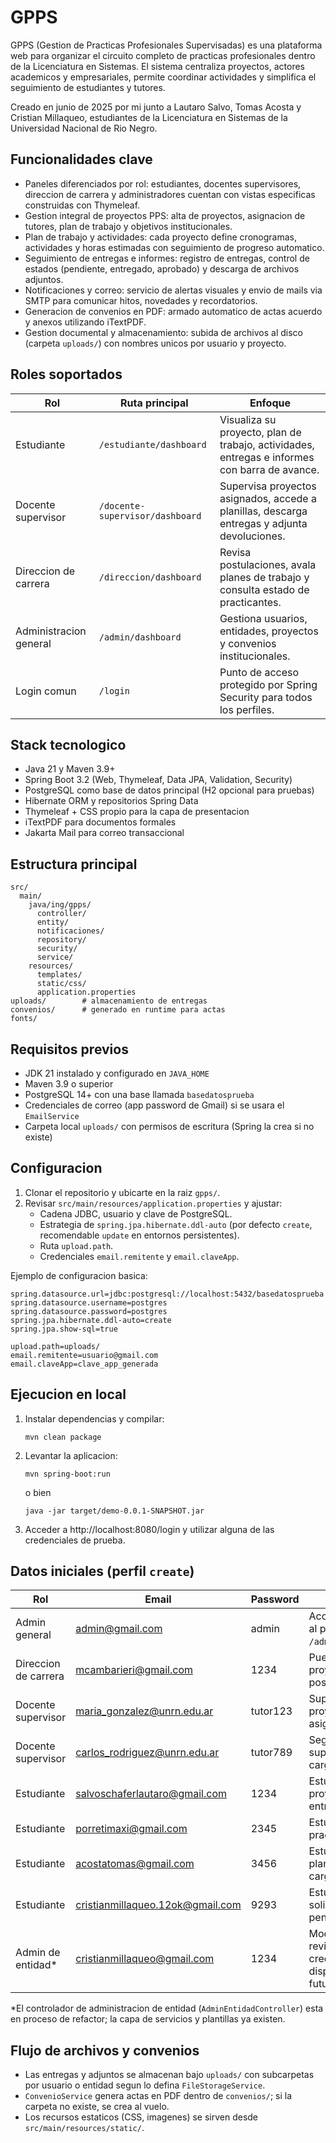 # GPPS

GPPS (Gestion de Practicas Profesionales Supervisadas) es una plataforma web para organizar el circuito completo de practicas profesionales dentro de la Licenciatura en Sistemas. El sistema centraliza proyectos, actores academicos y empresariales, permite coordinar actividades y simplifica el seguimiento de estudiantes y tutores.

Creado en junio de 2025 por mi junto a Lautaro Salvo, Tomas Acosta y Cristian Millaqueo, estudiantes de la Licenciatura en Sistemas de la Universidad Nacional de Rio Negro.

## Funcionalidades clave
- Paneles diferenciados por rol: estudiantes, docentes supervisores, direccion de carrera y administradores cuentan con vistas especificas construidas con Thymeleaf.
- Gestion integral de proyectos PPS: alta de proyectos, asignacion de tutores, plan de trabajo y objetivos institucionales.
- Plan de trabajo y actividades: cada proyecto define cronogramas, actividades y horas estimadas con seguimiento de progreso automatico.
- Seguimiento de entregas e informes: registro de entregas, control de estados (pendiente, entregado, aprobado) y descarga de archivos adjuntos.
- Notificaciones y correo: servicio de alertas visuales y envio de mails via SMTP para comunicar hitos, novedades y recordatorios.
- Generacion de convenios en PDF: armado automatico de actas acuerdo y anexos utilizando iTextPDF.
- Gestion documental y almacenamiento: subida de archivos al disco (carpeta `uploads/`) con nombres unicos por usuario y proyecto.

## Roles soportados

| Rol | Ruta principal | Enfoque |
| --- | ------------- | ------- |
| Estudiante | `/estudiante/dashboard` | Visualiza su proyecto, plan de trabajo, actividades, entregas e informes con barra de avance. |
| Docente supervisor | `/docente-supervisor/dashboard` | Supervisa proyectos asignados, accede a planillas, descarga entregas y adjunta devoluciones. |
| Direccion de carrera | `/direccion/dashboard` | Revisa postulaciones, avala planes de trabajo y consulta estado de practicantes. |
| Administracion general | `/admin/dashboard` | Gestiona usuarios, entidades, proyectos y convenios institucionales. |
| Login comun | `/login` | Punto de acceso protegido por Spring Security para todos los perfiles. |

## Stack tecnologico
- Java 21 y Maven 3.9+
- Spring Boot 3.2 (Web, Thymeleaf, Data JPA, Validation, Security)
- PostgreSQL como base de datos principal (H2 opcional para pruebas)
- Hibernate ORM y repositorios Spring Data
- Thymeleaf + CSS propio para la capa de presentacion
- iTextPDF para documentos formales
- Jakarta Mail para correo transaccional

## Estructura principal

```
src/
  main/
    java/ing/gpps/
      controller/
      entity/
      notificaciones/
      repository/
      security/
      service/
    resources/
      templates/
      static/css/
      application.properties
uploads/        # almacenamiento de entregas
convenios/      # generado en runtime para actas
fonts/
```

## Requisitos previos
- JDK 21 instalado y configurado en `JAVA_HOME`
- Maven 3.9 o superior
- PostgreSQL 14+ con una base llamada `basedatosprueba`
- Credenciales de correo (app password de Gmail) si se usara el `EmailService`
- Carpeta local `uploads/` con permisos de escritura (Spring la crea si no existe)

## Configuracion

1. Clonar el repositorio y ubicarte en la raiz `gpps/`.
2. Revisar `src/main/resources/application.properties` y ajustar:
   - Cadena JDBC, usuario y clave de PostgreSQL.
   - Estrategia de `spring.jpa.hibernate.ddl-auto` (por defecto `create`, recomendable `update` en entornos persistentes).
   - Ruta `upload.path`.
   - Credenciales `email.remitente` y `email.claveApp`.

Ejemplo de configuracion basica:

```properties
spring.datasource.url=jdbc:postgresql://localhost:5432/basedatosprueba
spring.datasource.username=postgres
spring.datasource.password=postgres
spring.jpa.hibernate.ddl-auto=create
spring.jpa.show-sql=true

upload.path=uploads/
email.remitente=usuario@gmail.com
email.claveApp=clave_app_generada
```

## Ejecucion en local

1. Instalar dependencias y compilar:
   ```
   mvn clean package
   ```
2. Levantar la aplicacion:
   ```
   mvn spring-boot:run
   ```
   o bien
   ```
   java -jar target/demo-0.0.1-SNAPSHOT.jar
   ```
3. Acceder a http://localhost:8080/login y utilizar alguna de las credenciales de prueba.

## Datos iniciales (perfil `create`)

| Rol | Email | Password | Notas |
| --- | ----- | -------- | ----- |
| Admin general | admin@gmail.com | admin | Acceso completo al panel `/admin/dashboard`. |
| Direccion de carrera | mcambarieri@gmail.com | 1234 | Puede revisar proyectos y postulaciones. |
| Docente supervisor | maria_gonzalez@unrn.edu.ar | tutor123 | Supervisa proyectos asignados. |
| Docente supervisor | carlos_rodriguez@unrn.edu.ar | tutor789 | Segundo supervisor cargado. |
| Estudiante | salvoschaferlautaro@gmail.com | 1234 | Estudiante con proyecto y entregas. |
| Estudiante | porretimaxi@gmail.com | 2345 | Estudiante en practica activa. |
| Estudiante | acostatomas@gmail.com | 3456 | Estudiante con plan de trabajo cargado. |
| Estudiante | cristianmillaqueo.12ok@gmail.com | 9293 | Estudiante con solicitud pendiente. |
| Admin de entidad* | cristianmillaqueo@gmail.com | 1234 | Modulo web en revision, credencial disponible para futuras vistas. |

\*El controlador de administracion de entidad (`AdminEntidadController`) esta en proceso de refactor; la capa de servicios y plantillas ya existen.

## Flujo de archivos y convenios
- Las entregas y adjuntos se almacenan bajo `uploads/` con subcarpetas por usuario o entidad segun lo defina `FileStorageService`.
- `ConvenioService` genera actas en PDF dentro de `convenios/`; si la carpeta no existe, se crea al vuelo.
- Los recursos estaticos (CSS, imagenes) se sirven desde `src/main/resources/static/`.



